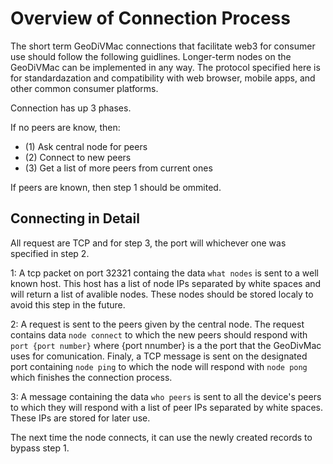 # Overview of Connection Process

The short term GeoDiVMac connections that facilitate web3 for consumer use should follow the following guidlines. Longer-term nodes on the GeoDiVMac can be implemented in any way. The protocol specified here is for standardazation and compatibility with web browser, mobile apps, and other common consumer platforms.

Connection has up 3 phases.

If no peers are know, then:
- (1) Ask central node for peers
- (2) Connect to new peers
- (3) Get a list of more peers from current ones

If peers are known, then step 1 should be ommited.

## Connecting in Detail

All request are TCP and for step 3, the port will whichever one was specified in step 2.

1: A tcp packet on port 32321 containg the data `what nodes` is sent to a well known host. This host has a list of node IPs separated by white spaces and will return a list of avalible nodes. These nodes should be stored localy to avoid this step in the future.

2: A request is sent to the peers given by the central node. The request contains data `node connect` to which the new peers should respond with `port {port number}` where {port nnumber} is a the port that the GeoDivMac uses for comunication. Finaly, a TCP message is sent on the designated port containing `node ping` to which the node will respond with `node pong` which finishes the connection process.

3: A message containing the data `who peers` is sent to all the device's peers to which they will respond with a list of peer IPs separated by white spaces. These IPs are stored for later use.

The next time the node connects, it can use the newly created records to bypass step 1.
